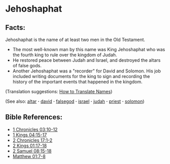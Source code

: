 # Jehoshaphat #

## Facts: ##

Jehoshaphat is the name of at least two men in the Old Testament.

* The most well-known man by this name was King Jehoshaphat who was the fourth king to rule over the kingdom of Judah.
* He restored peace between Judah and Israel, and destroyed the altars of false gods.
* Another Jehoshaphat was a "recorder" for David and Solomon. His job included writing documents for the king to sign and recording the history of the important events that happened in the kingdom.

(Translation suggestions: [How to Translate Names](https://git.door43.org/Door43/en-ta-translate-vol1/src/master/content/translate_names.md))

(See also: [altar](../other/altar.md) **·** [david](../other/david.md) **·** [falsegod](../kt/falsegod.md) **·** [israel](../other/israel.md) **·** [judah](../other/judah.md) **·** [priest](../kt/priest.md) **·** [solomon](../other/solomon.md))

## Bible References: ##

* [1 Chronicles 03:10-12](https://door43.org/en/bible/notes/1ch/03/10)
* [1 Kings 04:15-17](https://door43.org/en/bible/notes/1ki/04/15)
* [2 Chronicles 17:1-2](https://door43.org/en/bible/notes/2ch/17/01)
* [2 Kings 01:17-18](https://door43.org/en/bible/notes/2ki/01/17)
* [2 Samuel 08:15-18](https://door43.org/en/bible/notes/2sa/08/15)
* [Matthew 01:7-8](https://door43.org/en/bible/notes/mat/01/07)

